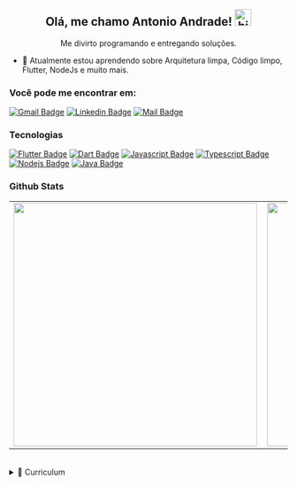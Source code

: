 <h2  align  =  "center">Olá, me chamo Antonio Andrade! <img src="https://user-images.githubusercontent.com/1303154/88677602-1635ba80-d120-11ea-84d8-d263ba5fc3c0.gif" width="30px" alt="hi"></h2>
<p  align  =  "center">Me divirto programando e entregando soluções.</p>

- 🌱 Atualmente estou aprendendo sobre Arquitetura limpa, Código limpo, Flutter, NodeJs e muito mais.
  
### Você pode me encontrar em:
[![Gmail Badge](https://img.shields.io/badge/-gomesmax1997@gmail.com-red?style=flat-square&logo=Gmail&logoColor=white&link=mailto:gomesmax1997@gmail.com)](mailto:gomesmax1997@gmail.com) [![Linkedin Badge](https://img.shields.io/badge/-Antonio%20Andrade-0e76a8?style=flat-square&logo=Linkedin&logoColor=white&link=https://www.linkedin.com/in/antonio-andrade-02306a17b/)](https://www.linkedin.com/in/antonio-andrade-02306a17b/) [![Mail Badge](https://img.shields.io/badge/-@antonioandrade27-e84393?style=flat&labelColor=e84393&logo=instagram&logoColor=white)](https://instagram.com/antonioandrade27)
### Tecnologias 
[![Flutter Badge](https://img.shields.io/badge/-Flutter-54C5F8?style=for-the-badge&labelColor=black&logo=flutter&logoColor=54C5F8)](#) [![Dart Badge](https://img.shields.io/badge/-Dart-01579B?style=for-the-badge&labelColor=black&logo=dart&logoColor=01579B)](#) [![Javascript Badge](https://img.shields.io/badge/-Javascript-F0DB4F?style=for-the-badge&labelColor=black&logo=javascript&logoColor=F0DB4F)](#) [![Typescript Badge](https://img.shields.io/badge/-Typescript-007acc?style=for-the-badge&labelColor=black&logo=typescript&logoColor=007acc)](#) [![Nodejs Badge](https://img.shields.io/badge/-Nodejs-3C873A?style=for-the-badge&labelColor=black&logo=node.js&logoColor=3C873A)](#)  [![Java Badge](https://img.shields.io/badge/-Java-red?style=for-the-badge&labelColor=black&logo=java&logoColor=red)](#)


### Github Stats
<center>

<table>
    <tr>
        <td>
            <img width="440px" align="left" src="https://github-readme-stats.vercel.app/api/top-langs/?username=AntonioAndradeGomes&langs_count=8&layout=compact&theme=blueberry" />
        </td>
        <td>
            <img width="440px" align="left" src="https://github-readme-stats.vercel.app/api?username=AntonioAndradeGomes&theme=blueberry&show_icons=true&count_private=true&include_all_commits=true&hide_title=true" />
        </td>
</tr>
</table>
</center>


<br />
<details>
    <summary>📃 Curriculum</summary>

#### Educação

- 📖 **Ciência da Computação**
    
    📆 2017 - 2022

    📍 **[Universidade Federal de Alagoas](https://ufal.br/)** - Arapiraca, Alagoas, Brasil

#### Experiência

- 👨‍💻 Freelancer

    📆 março de 2020 - Atualmente
<br></br>
- 👨‍💻 Desenvolvedor backend e mobile

    📆 Janeiro de 2020 - Julho de 2021

    📍 **[PlusSoft](https://novo.plussoft.com.br/)** - Arapiraca, Alagoas, Brasil
<br></br>
- 👨‍💻 Desenvolvedor fullstack

    📆 Julho de 2021 - Janeiro de 2022

    📍 **[Matilha Estúdio](https://www.matilha.digital/)** - Curitiba, Paraná, Brasil - Remoto
<br></br>
- 👨‍💻 Desenvolvedor flutter

    📆 Março de 2022 - Setembro de 2022

    📍 **[Vivaweb<>](https://vivaworks.com.br/)** - Maringá, Paraná, Brasil - Remoto
<br></br>
- 👨‍💻 Desenvolvedor flutter

    📆 Outubro de 2022 - Fevereiro de 2023

    📍 **[Lyncas](https://lyncas.net/)** - Jaraguá do Sul, Santa Catarina, Brasil - Remoto
<br></br>
- 👨‍💻 Software Developer

    📆 Março de 2023 - Atualmente

    📍 **[Pag.aí](https://pag.ai/)** - Eusébio, Ceará, Brasil - Remoto

</details>



<!--
**AntonioAndradeGomes/AntonioAndradeGomes** is a ✨ _special_ ✨ repository because its `README.md` (this file) appears on your GitHub profile.

Here are some ideas to get you started:

- 🔭 I’m currently working on ...
- 🌱 I’m currently learning ...
- 👯 I’m looking to collaborate on ...
- 🤔 I’m looking for help with ...
- 💬 Ask me about ...
- 📫 How to reach me: ...
- 😄 Pronouns: ...
- ⚡ Fun fact: ...
-->
